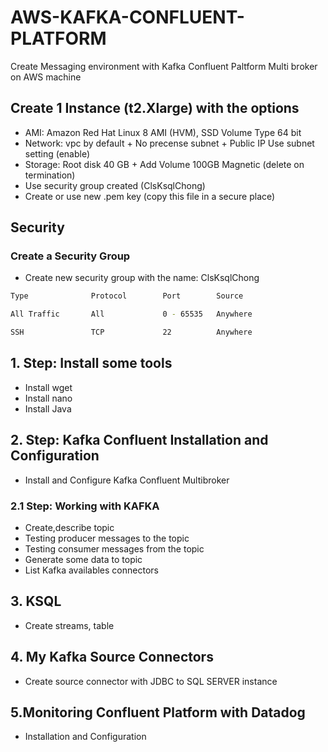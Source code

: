 # AWS-KAFKA-CONFLUENT-PLATFORM
Create Messaging environment with Kafka Confluent Paltform Multi broker on AWS machine


## Create 1 Instance (t2.Xlarge) with the options
* AMI: Amazon Red Hat Linux 8 AMI (HVM), SSD Volume Type 64 bit
* Network: vpc by default + No precense subnet + Public IP Use subnet  setting (enable)
* Storage: Root disk 40 GB + Add Volume 100GB Magnetic (delete on termination)
* Use security group created (ClsKsqlChong)
* Create or use new .pem key (copy this file in a secure place)

## Security

### Create a Security Group

* Create new security group with the name: ClsKsqlChong
```bash
Type              Protocol        Port        Source

All Traffic       All             0 - 65535   Anywhere   

SSH               TCP             22          Anywhere
```

## 1. Step: Install some tools
  * Install wget
  * Install nano
  * Install Java

## 2. Step: Kafka Confluent Installation and Configuration
  * Install and Configure Kafka Confluent Multibroker 
  
### 2.1 Step: Working with KAFKA
  *  Create,describe topic
  *  Testing producer messages to the topic
  *  Testing consumer messages from the topic
  *  Generate some data to topic
  *  List Kafka availables connectors
  
## 3. KSQL
  * Create streams, table
 
## 4. My Kafka Source Connectors
  * Create source connector with JDBC to SQL SERVER instance
  
## 5.Monitoring Confluent Platform with Datadog
  * Installation and Configuration
  
